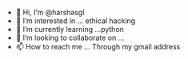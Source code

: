 - 👋 Hi, I’m @harshasgl
- 👀 I’m interested in ... ethical hacking 
- 🌱 I’m currently learning ...python
- 💞️ I’m looking to collaborate on ...
- 📫 How to reach me ...
Through my gmail address
<!---
harshasgl/harshasgl is a ✨ special ✨ repository because its `README.md` (this file) appears on your GitHub profile.
You can click the Preview link to take a look at your changes.
--->

